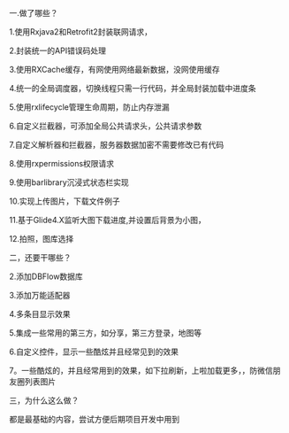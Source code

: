 一.做了哪些？

1.使用Rxjava2和Retrofit2封装联网请求，

2.封装统一的API错误码处理

3.使用RXCache缓存，有网使用网络最新数据，没网使用缓存

4.统一的全局调度器，切换线程只需一行代码，并全局封装加载中进度条

5.使用rxlifecycle管理生命周期，防止内存泄漏

6.自定义拦截器，可添加全局公共请求头，公共请求参数

7.自定义解析器和拦截器，服务器数据加密不需要修改已有代码

8.使用rxpermissions权限请求

9.使用barlibrary沉浸式状态栏实现

10.实现上传图片，下载文件例子

11.基于Glide4.X监听大图下载进度,并设置后背景为小图，

12.拍照，图库选择



二，还要干哪些？


2.添加DBFlow数据库

3.添加万能适配器

4.多条目显示效果

5.集成一些常用的第三方，如分享，第三方登录，地图等

6.自定义控件，显示一些酷炫并且经常见到的效果

7。一些酷炫的，并且经常用到的效果，如下拉刷新，上啦加载更多，，防微信朋友圈列表图片

三，为什么这么做？

都是最基础的内容，尝试方便后期项目开发中用到






